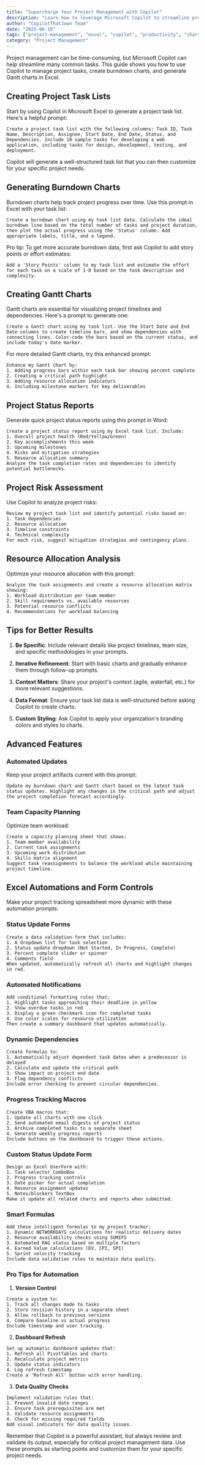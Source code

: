 ```yaml
---
title: "Supercharge Your Project Management with Copilot"
description: "Learn how to leverage Microsoft Copilot to streamline project management tasks, create burndown charts, and generate Gantt charts in Excel"
author: "CopilotThatJawn Team"
date: "2025-06-19"
tags: ["project-management", "excel", "copilot", "productivity", "charts"]
category: "Project Management"
---
```


Project management can be time-consuming, but Microsoft Copilot can help streamline many common tasks. This guide shows you how to use Copilot to manage project tasks, create burndown charts, and generate Gantt charts in Excel.

## Creating Project Task Lists

Start by using Copilot in Microsoft Excel to generate a project task list. Here's a helpful prompt:

```prompt
Create a project task list with the following columns: Task ID, Task Name, Description, Assignee, Start Date, End Date, Status, and Dependencies. Include 10 sample tasks for developing a web application, including tasks for design, development, testing, and deployment.
```

Copilot will generate a well-structured task list that you can then customize for your specific project needs.

## Generating Burndown Charts

Burndown charts help track project progress over time. Use this prompt in Excel with your task list:

```prompt
Create a burndown chart using my task list data. Calculate the ideal burndown line based on the total number of tasks and project duration, then plot the actual progress using the 'Status' column. Add appropriate labels, title, and a legend.
```

Pro tip: To get more accurate burndown data, first ask Copilot to add story points or effort estimates:

```prompt
Add a 'Story Points' column to my task list and estimate the effort for each task on a scale of 1-8 based on the task description and complexity.
```

## Creating Gantt Charts

Gantt charts are essential for visualizing project timelines and dependencies. Here's a prompt to generate one:

```prompt
Create a Gantt chart using my task list. Use the Start Date and End Date columns to create timeline bars, and show dependencies with connecting lines. Color-code the bars based on the current status, and include today's date marker.
```

For more detailed Gantt charts, try this enhanced prompt:

```prompt
Enhance my Gantt chart by:
1. Adding progress bars within each task bar showing percent complete
2. Creating a critical path highlight
3. Adding resource allocation indicators
4. Including milestone markers for key deliverables
```

## Project Status Reports

Generate quick project status reports using this prompt in Word:

```prompt
Create a project status report using my Excel task list. Include:
1. Overall project health (Red/Yellow/Green)
2. Key accomplishments this week
3. Upcoming milestones
4. Risks and mitigation strategies
5. Resource allocation summary
Analyze the task completion rates and dependencies to identify potential bottlenecks.
```

## Project Risk Assessment

Use Copilot to analyze project risks:

```prompt
Review my project task list and identify potential risks based on:
1. Task dependencies
2. Resource allocation
3. Timeline constraints
4. Technical complexity
For each risk, suggest mitigation strategies and contingency plans.
```

## Resource Allocation Analysis

Optimize your resource allocation with this prompt:

```prompt
Analyze the task assignments and create a resource allocation matrix showing:
1. Workload distribution per team member
2. Skill requirements vs. available resources
3. Potential resource conflicts
4. Recommendations for workload balancing
```

## Tips for Better Results

1. **Be Specific**: Include relevant details like project timelines, team size, and specific methodologies in your prompts.

2. **Iterative Refinement**: Start with basic charts and gradually enhance them through follow-up prompts.

3. **Context Matters**: Share your project's context (agile, waterfall, etc.) for more relevant suggestions.

4. **Data Format**: Ensure your task list data is well-structured before asking Copilot to create charts.

5. **Custom Styling**: Ask Copilot to apply your organization's branding colors and styles to charts.

## Advanced Features

### Automated Updates

Keep your project artifacts current with this prompt:

```prompt
Update my burndown chart and Gantt chart based on the latest task status updates. Highlight any changes in the critical path and adjust the project completion forecast accordingly.
```

### Team Capacity Planning

Optimize team workload:

```prompt
Create a capacity planning sheet that shows:
1. Team member availability
2. Current task assignments
3. Upcoming work distribution
4. Skills matrix alignment
Suggest task reassignments to balance the workload while maintaining project timeline.
```

## Excel Automations and Form Controls

Make your project tracking spreadsheet more dynamic with these automation prompts:

### Status Update Forms

```prompt
Create a data validation form that includes:
1. A dropdown list for task selection
2. Status update dropdown (Not Started, In Progress, Complete)
3. Percent complete slider or spinner
4. Comments field
When updated, automatically refresh all charts and highlight changes in red.
```

### Automated Notifications

```prompt
Add conditional formatting rules that:
1. Highlight tasks approaching their deadline in yellow
2. Show overdue tasks in red
3. Display a green checkmark icon for completed tasks
4. Use color scales for resource utilization
Then create a summary dashboard that updates automatically.
```

### Dynamic Dependencies

```prompt
Create formulas to:
1. Automatically adjust dependent task dates when a predecessor is delayed
2. Calculate and update the critical path
3. Show impact on project end date
4. Flag dependency conflicts
Include error checking to prevent circular dependencies.
```

### Progress Tracking Macros

```prompt
Create VBA macros that:
1. Update all charts with one click
2. Send automated email digests of project status
3. Archive completed tasks to a separate sheet
4. Generate weekly progress reports
Include buttons on the dashboard to trigger these actions.
```

### Custom Status Update Form

```prompt
Design an Excel UserForm with:
1. Task selector ComboBox
2. Progress tracking controls
3. Date picker for actual completion
4. Resource assignment updates
5. Notes/blockers TextBox
Make it update all related charts and reports when submitted.
```

### Smart Formulas

```prompt
Add these intelligent formulas to my project tracker:
1. Dynamic NETWORKDAYS calculations for realistic delivery dates
2. Resource availability checks using SUMIFS
3. Automated RAG status based on multiple factors
4. Earned Value calculations (EV, CPI, SPI)
5. Sprint velocity tracking
Include data validation rules to maintain data quality.
```

### Pro Tips for Automation

1. **Version Control**

```prompt
Create a system to:
1. Track all changes made to tasks
2. Store revision history in a separate sheet
3. Allow rollback to previous versions
4. Compare baseline vs actual progress
Include timestamp and user tracking.
```

2. **Dashboard Refresh**

```prompt
Set up automatic dashboard updates that:
1. Refresh all PivotTables and charts
2. Recalculate project metrics
3. Update status indicators
4. Log refresh timestamp
Create a 'Refresh All' button with error handling.
```

3. **Data Quality Checks**

```prompt
Implement validation rules that:
1. Prevent invalid date ranges
2. Ensure task prerequisites are met
3. Validate resource assignments
4. Check for missing required fields
Add visual indicators for data quality issues.
```

Remember that Copilot is a powerful assistant, but always review and validate its output, especially for critical project management data. Use these prompts as starting points and customize them for your specific project needs.
